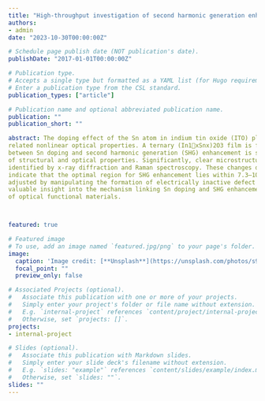 ```yaml
---
title: "High-throughput investigation of second harmonic generation enhancement in indium tin oxide films: Effects of Sn doping"
authors:
- admin
date: "2023-10-30T00:00:00Z"

# Schedule page publish date (NOT publication's date).
publishDate: "2017-01-01T00:00:00Z"

# Publication type.
# Accepts a single type but formatted as a YAML list (for Hugo requirements).
# Enter a publication type from the CSL standard.
publication_types: ["article"]

# Publication name and optional abbreviated publication name.
publication: ""
publication_short: ""

abstract: The doping effect of the Sn atom in indium tin oxide (ITO) plays a crucial role in influencing the epsilon-near-zero (ENZ) behaviors and the
related nonlinear optical properties. A ternary (In1xSnx)2O3 film is fabricated by high-throughput magnetron sputtering technique. The rela-tionship
between Sn doping and second harmonic generation (SHG) enhancement is systematically interpreted through comprehensive char-acterization
of structural and optical properties. Significantly, clear microstructural changes associated with different levels of Sn doping are
identified by x-ray diffraction and Raman spectroscopy. These changes directly contribute to shifts in the ENZ wavelength (kENZ). The results
indicate that the optimal region for SHG enhancement lies within 7.3–10.6 at. % Sn doping. Moreover, it is demonstrated that kENZ can be
adjusted by manipulating the formation of electrically inactive defect clusters via Sn substitution at the 24d sites. This study not only provides
valuable insight into the mechanism linking Sn doping and SHG enhancement of ITO but also exemplifies the high-throughput exploration
of optical functional materials.



featured: true

# Featured image
# To use, add an image named `featured.jpg/png` to your page's folder. 
image:
  caption: 'Image credit: [**Unsplash**](https://unsplash.com/photos/s9CC2SKySJM)'
  focal_point: ""
  preview_only: false

# Associated Projects (optional).
#   Associate this publication with one or more of your projects.
#   Simply enter your project's folder or file name without extension.
#   E.g. `internal-project` references `content/project/internal-project/index.md`.
#   Otherwise, set `projects: []`.
projects:
- internal-project

# Slides (optional).
#   Associate this publication with Markdown slides.
#   Simply enter your slide deck's filename without extension.
#   E.g. `slides: "example"` references `content/slides/example/index.md`.
#   Otherwise, set `slides: ""`.
slides: ""
---
```




